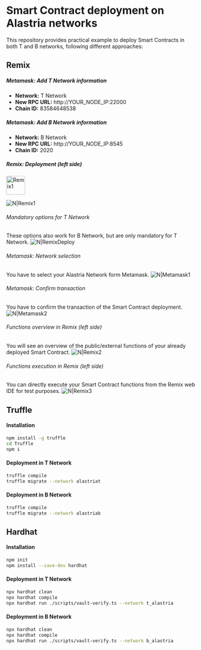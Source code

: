 # Smart Contract deployment on Alastria networks

This repository provides practical example to deploy Smart Contracts in both T and B networks, following different approaches:

## Remix

##### Metamask: Add T Network information

- **Network:** T Network
- **New RPC URL:** http://YOUR_NODE_IP:22000
- **Chain ID:** 83584648538


##### Metamask: Add B Network information

- **Network:** B Network
- **New RPC URL:** http://YOUR_NODE_IP:8545
- **Chain ID:** 2020

##### Remix: Deployment (left side)
<img src="https://ik.imagekit.io/alastria/Remix-deploy" alt="Remix1" width="50">

![N|Remix1](https://ik.imagekit.io/alastria/Remix-deploy)

###### Mandatory options for T Network 
These options also work for B Network, but are only mandatory for T Network.
![N|RemixDeploy](https://ik.imagekit.io/alastria/options_for_t_network.png?ik-sdk-version=javascript-1.4.3&updatedAt=1656492606348)

###### Metamask: Network selection
You have to select your Alastria Network form Metamask.
![N|Metamask1](https://ik.imagekit.io/alastria/selection_of_alastria_network.png?ik-sdk-version=javascript-1.4.3&updatedAt=1656492649058)

###### Metamask: Confirm transaction
You have to confirm the transaction of the Smart Contract deployment.
![N|Metamask2](https://ik.imagekit.io/alastria/metamask_confirmation.png?ik-sdk-version=javascript-1.4.3&updatedAt=1656492665353)

###### Functions overview in Remix (left side)
You will see an overview of the public/external functions of your already deployed Smart Contract.
![N|Remix2](https://ik.imagekit.io/alastria/functions_overview.png?ik-sdk-version=javascript-1.4.3&updatedAt=1656492696364)

###### Functions execution in Remix (left side)
You can directly execute your Smart Contract functions from the Remix web IDE for test purposes.
![N|Remix3](https://ik.imagekit.io/alastria/functions_execution.png?ik-sdk-version=javascript-1.4.3&updatedAt=1656492681737)


## Truffle
#### Installation
```sh
npm install -g truffle
cd Truffle
npm i
```

#### Deployment in T Network
```sh
truffle compile
truffle migrate --network alastriat
```

#### Deployment in B Network
```sh
truffle compile
truffle migrate --network alastriab
```

## Hardhat

#### Installation
```sh
npm init
npm install --save-dev hardhat
```

#### Deployment in T Network
```sh
npx hardhat clean
npx hardhat compile
npx hardhat run ./scripts/vault-verify.ts --network t_alastria
```

#### Deployment in B Network
```sh
npx hardhat clean
npx hardhat compile
npx hardhat run ./scripts/vault-verify.ts --network b_alastria
```



